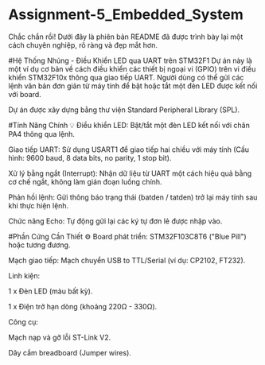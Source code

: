 # Assignment-5_Embedded_System
Chắc chắn rồi! Dưới đây là phiên bản README đã được trình bày lại một cách chuyên nghiệp, rõ ràng và đẹp mắt hơn.

#Hệ Thống Nhúng - Điều Khiển LED qua UART trên STM32F1
Dự án này là một ví dụ cơ bản về cách điều khiển các thiết bị ngoại vi (GPIO) trên vi điều khiển STM32F10x thông qua giao tiếp UART. Người dùng có thể gửi các lệnh văn bản đơn giản từ máy tính để bật hoặc tắt một đèn LED được kết nối với board.

Dự án được xây dựng bằng thư viện Standard Peripheral Library (SPL).

#Tính Năng Chính 💡
Điều khiển LED: Bật/tắt một đèn LED kết nối với chân PA4 thông qua lệnh.

Giao tiếp UART: Sử dụng USART1 để giao tiếp hai chiều với máy tính (Cấu hình: 9600 baud, 8 data bits, no parity, 1 stop bit).

Xử lý bằng ngắt (Interrupt): Nhận dữ liệu từ UART một cách hiệu quả bằng cơ chế ngắt, không làm gián đoạn luồng chính.

Phản hồi lệnh: Gửi thông báo trạng thái (batden / tatden) trở lại máy tính sau khi thực hiện lệnh.

Chức năng Echo: Tự động gửi lại các ký tự đơn lẻ được nhập vào.

#Phần Cứng Cần Thiết ⚙️
Board phát triển: STM32F103C8T6 ("Blue Pill") hoặc tương đương.

Mạch giao tiếp: Mạch chuyển USB to TTL/Serial (ví dụ: CP2102, FT232).

Linh kiện:

1 x Đèn LED (màu bất kỳ).

1 x Điện trở hạn dòng (khoảng 220Ω - 330Ω).

Công cụ:

Mạch nạp và gỡ lỗi ST-Link V2.

Dây cắm breadboard (Jumper wires).


